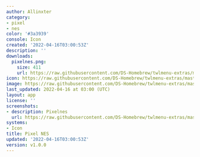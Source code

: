```yaml
---
author: Allinxter
category:
- pixel
- nes
color: '#3a3939'
console: Icon
created: '2022-04-16T03:00:53Z'
description: ''
downloads:
  pixelnes.png:
    size: 411
    url: https://raw.githubusercontent.com/DS-Homebrew/twlmenu-extras/master/_nds/TWiLightMenu/icons/pixelnes.png
icon: https://raw.githubusercontent.com/DS-Homebrew/twlmenu-extras/master/_nds/TWiLightMenu/icons/pixelnes.png
image: https://raw.githubusercontent.com/DS-Homebrew/twlmenu-extras/master/_nds/TWiLightMenu/icons/pixelnes.png
last_updated: 2022-04-16 at 03:00 (UTC)
layout: app
license: ''
screenshots:
- description: Pixelnes
  url: https://raw.githubusercontent.com/DS-Homebrew/twlmenu-extras/master/_nds/TWiLightMenu/icons/pixelnes.png
systems:
- Icon
title: Pixel NES
updated: '2022-04-16T03:00:53Z'
version: v1.0.0
---
```

